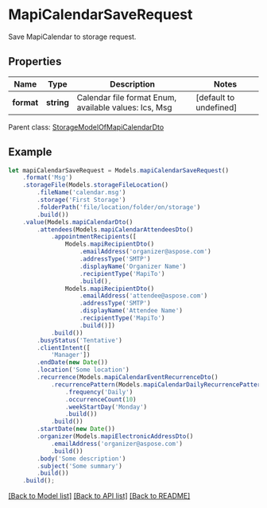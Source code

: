 # MapiCalendarSaveRequest

Save MapiCalendar to storage request.             

## Properties
Name | Type | Description | Notes
---- | ---- | ----------- | -----
**format** | **string** | Calendar file format Enum, available values: Ics, Msg | [default to undefined]

 Parent class: [StorageModelOfMapiCalendarDto](StorageModelOfMapiCalendarDto.md)


## Example
```typescript
let mapiCalendarSaveRequest = Models.mapiCalendarSaveRequest()
    .format('Msg')
    .storageFile(Models.storageFileLocation()
        .fileName('calendar.msg')
        .storage('First Storage')
        .folderPath('file/location/folder/on/storage')
        .build())
    .value(Models.mapiCalendarDto()
        .attendees(Models.mapiCalendarAttendeesDto()
            .appointmentRecipients([
                Models.mapiRecipientDto()
                    .emailAddress('organizer@aspose.com')
                    .addressType('SMTP')
                    .displayName('Organizer Name')
                    .recipientType('MapiTo')
                    .build(),
                Models.mapiRecipientDto()
                    .emailAddress('attendee@aspose.com')
                    .addressType('SMTP')
                    .displayName('Attendee Name')
                    .recipientType('MapiTo')
                    .build()])
            .build())
        .busyStatus('Tentative')
        .clientIntent([
            'Manager'])
        .endDate(new Date())
        .location('Some location')
        .recurrence(Models.mapiCalendarEventRecurrenceDto()
            .recurrencePattern(Models.mapiCalendarDailyRecurrencePatternDto()
                .frequency('Daily')
                .occurrenceCount(10)
                .weekStartDay('Monday')
                .build())
            .build())
        .startDate(new Date())
        .organizer(Models.mapiElectronicAddressDto()
            .emailAddress('organizer@aspose.com')
            .build())
        .body('Some description')
        .subject('Some summary')
        .build())
    .build();
```


[[Back to Model list]](README.md#documentation-for-models) [[Back to API list]](README.md#documentation-for-api-endpoints) [[Back to README]](README.md)
